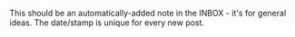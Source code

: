 This should be an automatically-added note in the INBOX - it's for general ideas.  The date/stamp is unique for every new post.
